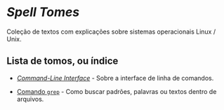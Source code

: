 # _Spell Tomes_

Coleção de textos com explicações sobre sistemas operacionais Linux / Unix.

## Lista de tomos, ou índice

- [_Command-Line Interface_](cli-tome.md) - Sobre a interface de linha de comandos.

- [Comando `grep`](grep-tome.md) - Como buscar padrões, palavras ou textos dentro de arquivos.
